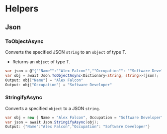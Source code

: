 # Helpers
## Json
###  ToObjectAsync
Converts the specified JSON `string` to an `object` of type T.
- Returns an `object` of type T.
 
```csharp
var json = @"{""Name"":""Alex Falcon"",""Occupation"": ""Software Developer""}";
var obj = await Json.ToObjectAsync<Dictionary<string, string>>(json);
Output: obj["Name"] = "Alex Falcon"
Output: obj["Occupation"] = "Software Developer"
```

### StringifyAsync
Converts a specified `object` to a JSON `string`.

```csharp
var obj = new { Name = "Alex Falcon", Occupation = "Software Developer" };
var json = await Json.StringifyAsync(obj);
Output: {"Name":"Alex Falcon","Occupation": "Software Developer"}
```

